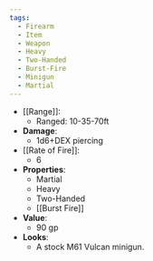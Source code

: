 ```yaml
---
tags:
  - Firearm
  - Item
  - Weapon
  - Heavy
  - Two-Handed
  - Burst-Fire
  - Minigun
  - Martial
---
```

* [[Range]]:
	* Ranged: 10-35-70ft
* __Damage__:
	* 1d6+DEX piercing
* [[Rate of Fire]]:
	* 6
* __Properties__:
	* Martial
	* Heavy
	* Two-Handed
	* [[Burst Fire]]
* **Value**:
	* 90 gp
* **Looks**:
	* A stock M61 Vulcan minigun.